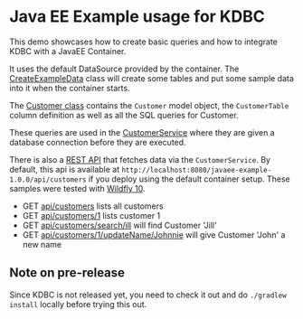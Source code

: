 # Java EE Example usage for KDBC

This demo showcases how to create basic queries and how to integrate KDBC with a JavaEE Container.

It uses the default DataSource provided by the container. The [CreateExampleData](src/main/kotlin/no/tornado/kdbc/examples/javaee/CreateExampleData.kt)
class will create some tables and put some sample data into it when the container starts.

The [Customer class](src/main/kotlin/no/tornado/kdbc/examples/javaee/models/Customer.kt)
contains the `Customer` model object, the `CustomerTable` column definition
as well as all the SQL queries for Customer.

These queries are used in the [CustomerService](src/main/kotlin/no/tornado/kdbc/examples/javaee/models/Customer.kt)
where they are given a database connection before they are executed.

There is also a [REST API](src/main/kotlin/no/tornado/kdbc/examples/javaee/rest/CustomerResource.kt)
that fetches data via the `CustomerService`. By default, this api is available at `http://localhost:8080/javaee-example-1.0.0/api/customers` if you deploy 
using the default container setup. These samples were tested with [Wildfly 10](http://wildfly.org/).

* GET [api/customers](http://localhost:8080/javaee-example-1.0.0/api/customers) lists all customers 
* GET [api/customers/1](http://localhost:8080/javaee-example-1.0.0/api/customers/1) lists customer 1
* GET [api/customers/search/ill](http://localhost:8080/javaee-example-1.0.0/api/customers/search/ill) will find Customer 'Jill'
* GET [api/customers/1/updateName/Johnnie](http://localhost:8080/javaee-example-1.0.0/api/customers/1/updateName/Johnnie) will give Customer 'John' a new name

## Note on pre-release

Since KDBC is not released yet, you need to check it out and do `./gradlew install` locally before trying this out.